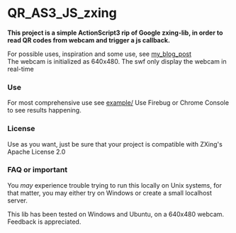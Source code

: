 # QR_AS3_JS_zxing

**This project is a simple ActionScript3 rip of Google zxing-lib, in order to read QR codes from webcam and trigger a js callback.**  
  
For possible uses, inspiration and some use, see [my_blog_post](http://fabianosoriani.wordpress.com/2012/02/02/read-qr-code-from-javascript-and-webcam/)  
The webcam is initialized as 640x480. The swf only display the webcam in real-time  


### Use

For most comprehensive use see [example/](https://github.com/flockonus/QR_AS3_JS_zxing/tree/master/example)
Use Firebug or Chrome Console to see results happening.


### License

Use as you want, just be sure that your project is compatible with ZXing's Apache License 2.0


### FAQ or important

You _may_ experience trouble trying to run this locally on Unix systems, for that matter, you may either try on Windows or create a small localhost server.

This lib has been tested on Windows and Ubuntu, on a 640x480 webcam. Feedback is appreciated.

